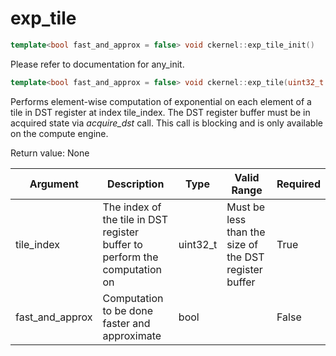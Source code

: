 # exp_tile

```cpp
template<bool fast_and_approx = false> void ckernel::exp_tile_init()
```

Please refer to documentation for any_init. 

```cpp
template<bool fast_and_approx = false> void ckernel::exp_tile(uint32_t idst)
```

Performs element-wise computation of exponential on each element of a tile in DST register at index tile_index. The DST register buffer must be in acquired state via *acquire_dst* call. This call is blocking and is only available on the compute engine.

Return value: None

| Argument        | Description                                                                | Type      | Valid Range                                           | Required       |
|-----------------|----------------------------------------------------------------------------|-----------|-------------------------------------------------------|----------------|
| tile_index      | The index of the tile in DST register buffer to perform the computation on | uint32_t  | Must be less than the size of the DST register buffer | True           |
| fast_and_approx | Computation to be done faster and approximate                              | bool      |                                                       | False          |

